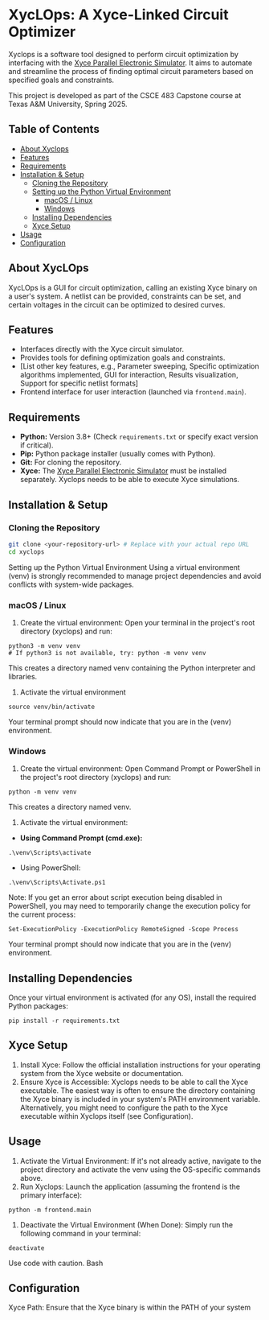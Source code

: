 # XycLOps: A Xyce-Linked Circuit Optimizer

Xyclops is a software tool designed to perform circuit optimization by interfacing with the [Xyce Parallel Electronic Simulator](https://xyce.sandia.gov/). It aims to automate and streamline the process of finding optimal circuit parameters based on specified goals and constraints.

This project is developed as part of the CSCE 483 Capstone course at Texas A&M University, Spring 2025.

## Table of Contents

* [About Xyclops](#about-xyclops)
* [Features](#features)
* [Requirements](#requirements)
* [Installation & Setup](#installation--setup)
  * [Cloning the Repository](#cloning-the-repository)
  * [Setting up the Python Virtual Environment](#setting-up-the-python-virtual-environment)
    * [macOS / Linux](#macos--linux)
    * [Windows](#windows)
  * [Installing Dependencies](#installing-dependencies)
  * [Xyce Setup](#xyce-setup)
* [Usage](#usage)
* [Configuration](#configuration)

## About XycLOps

XycLOps is a GUI for circuit optimization, calling an existing Xyce binary on a user's system. A netlist can be provided, constraints can be set, and certain voltages in the circuit can be optimized to desired curves.

## Features

* Interfaces directly with the Xyce circuit simulator.
* Provides tools for defining optimization goals and constraints.
* [List other key features, e.g., Parameter sweeping, Specific optimization algorithms implemented, GUI for interaction, Results visualization, Support for specific netlist formats]
* Frontend interface for user interaction (launched via `frontend.main`).

## Requirements

* **Python:** Version 3.8+ (Check `requirements.txt` or specify exact version if critical).
* **Pip:** Python package installer (usually comes with Python).
* **Git:** For cloning the repository.
* **Xyce:** The [Xyce Parallel Electronic Simulator](https://xyce.sandia.gov/) must be installed separately. Xyclops needs to be able to execute Xyce simulations.

## Installation & Setup

### Cloning the Repository

```bash
git clone <your-repository-url> # Replace with your actual repo URL
cd xyclops
```

Setting up the Python Virtual Environment
Using a virtual environment (venv) is strongly recommended to manage project dependencies and avoid conflicts with system-wide packages.

### macOS / Linux

1. Create the virtual environment:
Open your terminal in the project's root directory (xyclops) and run:

```
python3 -m venv venv
# If python3 is not available, try: python -m venv venv
```

This creates a directory named venv containing the Python interpreter and libraries.

1. Activate the virtual environment

```
source venv/bin/activate
```

Your terminal prompt should now indicate that you are in the (venv) environment.

### Windows

1. Create the virtual environment:
Open Command Prompt or PowerShell in the project's root directory (xyclops) and run:

```
python -m venv venv
```

This creates a directory named venv.

1. Activate the virtual environment:

* **Using Command Prompt (cmd.exe):**

```
.\venv\Scripts\activate
```

* Using PowerShell:

```
.\venv\Scripts\Activate.ps1
```

Note: If you get an error about script execution being disabled in PowerShell, you may need to temporarily change the execution policy for the current process:

```
Set-ExecutionPolicy -ExecutionPolicy RemoteSigned -Scope Process
```

Your terminal prompt should now indicate that you are in the (venv) environment.

## Installing Dependencies

Once your virtual environment is activated (for any OS), install the required Python packages:

```
pip install -r requirements.txt
```

## Xyce Setup

1. Install Xyce: Follow the official installation instructions for your operating system from the Xyce website or documentation.
1. Ensure Xyce is Accessible: Xyclops needs to be able to call the Xyce executable. The easiest way is often to ensure the directory containing the Xyce binary is included in your system's PATH environment variable. Alternatively, you might need to configure the path to the Xyce executable within Xyclops itself (see Configuration).

## Usage

1. Activate the Virtual Environment: If it's not already active, navigate to the project directory and activate the venv using the OS-specific commands above.
1. Run Xyclops: Launch the application (assuming the frontend is the primary interface):

```
python -m frontend.main
```

1. Deactivate the Virtual Environment (When Done):
Simply run the following command in your terminal:

```
deactivate
```

Use code with caution.
Bash

## Configuration

Xyce Path: Ensure that the Xyce binary is within the PATH of your system
